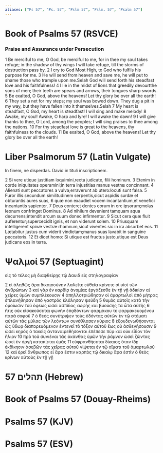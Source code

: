 ```yaml
---
aliases: ["Ps 57", "Ps. 57", "Pslm 57", "Pslm. 57", "Psalm 57"]
---
```



# Book of Psalms 57 (RSVCE)

### Praise and Assurance under Persecution
1 Be merciful to me, O God, be merciful to me, for in thee my soul takes refuge; in the shadow of thy wings I will take refuge, till the storms of destruction pass by.
2 I cry to God Most High, to God who fulfils his purpose for me.
3 He will send from heaven and save me, he will put to shame those who trample upon me.Selah God will send forth his steadfast love and his faithfulness!
4 I lie in the midst of lions that greedily devourtthe sons of men; their teeth are spears and arrows, their tongues sharp swords.
5 Be exalted, O God, above the heavens! Let thy glory be over all the earth!
6 They set a net for my steps; my soul was bowed down. They dug a pit in my way, but they have fallen into it themselves.Selah
7 My heart is steadfast, O God, my heart is steadfast! I will sing and make melody!
8 Awake, my soul! Awake, O harp and lyre! I will awake the dawn!
9 I will give thanks to thee, O Lord, among the peoples; I will sing praises to thee among the nations.
10 For thy steadfast love is great to the heavens, thy faithfulness to the clouds.
11 Be exalted, O God, above the heavens! Let thy glory be over all the earth!


# Liber Psalmorum 57 (Latin Vulgate)

 In finem, ne disperdas. David in tituli inscriptionem.

2 Si vere utique justitiam loquimini,recta judicate, filii hominum.
3 Etenim in corde iniquitates operamini;in terra injustitias manus vestræ concinnant.
4 Alienati sunt peccatores a vulva;erraverunt ab utero:locuti sunt falsa.
5 Furor illis secundum similitudinem serpentis,sicut aspidis surdæ et obturantis aures suas,
6 quæ non exaudiet vocem incantantium,et venefici incantantis sapienter.
7 Deus conteret dentes eorum in ore ipsorum;molas leonum confringet Dominus.
8 Ad nihilum devenient tamquam aqua decurrens;intendit arcum suum donec infirmentur.
9 Sicut cera quæ fluit auferentur;supercecidit ignis, et non viderunt solem.
10 Priusquam intelligerent spinæ vestræ rhamnum,sicut viventes sic in ira absorbet eos.
11 Lætabitur justus cum viderit vindictam;manus suas lavabit in sanguine peccatoris.
12 Et dicet homo: Si utique est fructus justo,utique est Deus judicans eos in terra.


# Ψαλμοί 57 (Septuagint)

 εἰς τὸ τέλος μὴ διαφθείρῃς τῷ Δαυιδ εἰς στηλογραφίαν

2 εἰ ἀληθῶς ἄρα δικαιοσύνην λαλεῖτε εὐθεῖα κρίνετε οἱ υἱοὶ τῶν ἀνθρώπων
3 καὶ γὰρ ἐν καρδίᾳ ἀνομίας ἐργάζεσθε ἐν τῇ γῇ ἀδικίαν αἱ χεῖρες ὑμῶν συμπλέκουσιν
4 ἀπηλλοτριώθησαν οἱ ἁμαρτωλοὶ ἀπὸ μήτρας ἐπλανήθησαν ἀπὸ γαστρός ἐλάλησαν ψεύδη
5 θυμὸς αὐτοῖς κατὰ τὴν ὁμοίωσιν τοῦ ὄφεως ὡσεὶ ἀσπίδος κωφῆς καὶ βυούσης τὰ ὦτα αὐτῆς
6 ἥτις οὐκ εἰσακούσεται φωνὴν ἐπᾳδόντων φαρμάκου τε φαρμακευομένου παρὰ σοφοῦ
7 ὁ θεὸς συνέτριψεν τοὺς ὀδόντας αὐτῶν ἐν τῷ στόματι αὐτῶν τὰς μύλας τῶν λεόντων συνέθλασεν κύριος
8 ἐξουδενωθήσονται ὡς ὕδωρ διαπορευόμενον ἐντενεῖ τὸ τόξον αὐτοῦ ἕως οὗ ἀσθενήσουσιν
9 ὡσεὶ κηρὸς ὁ τακεὶς ἀνταναιρεθήσονται ἐπέπεσε πῦρ καὶ οὐκ εἶδον τὸν ἥλιον
10 πρὸ τοῦ συνιέναι τὰς ἀκάνθας ὑμῶν τὴν ῥάμνον ὡσεὶ ζῶντας ὡσεὶ ἐν ὀργῇ καταπίεται ὑμᾶς
11 εὐφρανθήσεται δίκαιος ὅταν ἴδῃ ἐκδίκησιν ἀσεβῶν τὰς χεῖρας αὐτοῦ νίψεται ἐν τῷ αἵματι τοῦ ἁμαρτωλοῦ
12 καὶ ἐρεῖ ἄνθρωπος εἰ ἄρα ἔστιν καρπὸς τῷ δικαίῳ ἄρα ἐστὶν ὁ θεὸς κρίνων αὐτοὺς ἐν τῇ γῇ


# 57 תהלים (Hebrew)


# Book of Psalms 57 (Douay-Rheims)


# Psalms 57 (KJV)


# Psalms 57 (ESV)

